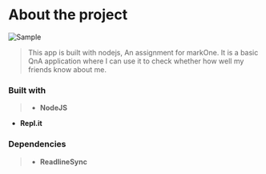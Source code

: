 # About the project
![Sample](https://user-images.githubusercontent.com/52632590/127367175-04e03cce-f280-4bed-b122-ad5c1dae233f.png)
>This app is built with nodejs, An assignment for markOne. It is a basic QnA application where I can use it to check whether how well my friends know about me.

### Built with
>* **NodeJS**
 * **Repl.it**

### Dependencies
> * **ReadlineSync**
